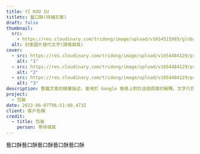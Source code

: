 ```yaml
---
title: YI KOU SU
titletc: 藝口酥(待補文案)
draft: false
thumbnail:
  src:
    - https://res.cloudinary.com/tridong/image/upload/v1654515985/global/%E4%B8%89%E8%A7%92%E6%9D%B1%E6%9D%B1-%E5%93%81%E7%89%8C%E5%B1%95%E7%A4%BA%E5%B0%81%E9%9D%A2.png
  alt: 封面圖片替代文字(請填寫我)
cover:
  - src: https://res.cloudinary.com/tridong/image/upload/v1654484129/project/yi-kou-su/00_%E8%97%9D%E5%8F%A3%E9%85%A5_%E5%B0%81%E9%9D%A2%E5%9C%96.webp
    alt: "1"
  - src: https://res.cloudinary.com/tridong/image/upload/v1654484129/project/yi-kou-su/01_%E8%97%9D%E5%8F%A3%E9%85%A5_%E7%B6%9C%E5%90%88%E5%B1%95%E7%A4%BA.webp
    alt: "2"
  - src: https://res.cloudinary.com/tridong/image/upload/v1654484129/project/yi-kou-su/02_%E8%97%9D%E5%8F%A3%E9%85%A5_%E5%85%A7%E9%83%A8%E5%8D%A1%E7%89%87%E5%8B%95%E7%95%AB.webp
    alt: "3"
description: 整篇文章的精華描述，會用於 Google 搜尋上對於這個頁面的解釋。文字介於 65~80 個中文字。
project:
  - 包裝
date: 2022-06-07T06:51:08.473Z
client: 客戶名稱
credit:
  - title: 包裝
    person: 等待填寫
---
```

藝口酥藝口酥藝口酥藝口酥藝口酥